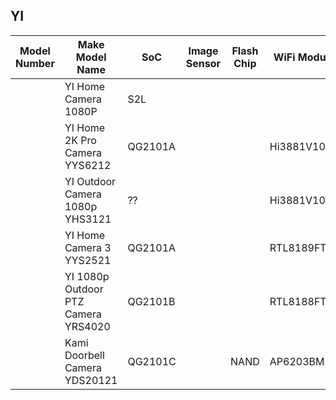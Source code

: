 YI
---

| Model Number | Make        Model Name              | SoC     | Image Sensor | Flash Chip | WiFi Module | FCC ID         | Link |
|--------------|-------------------------------------|---------|--------------|------------|-------------|----------------|------|
|              | YI Home Camera 1080P                | S2L     |              |            |             | 2AFIB-YHS2116  |      |
|              | YI Home 2K Pro Camera YYS6212       | QG2101A |              |            | Hi3881V100  | 2AFIB-YYS62121 |      | 
|              | YI Outdoor Camera 1080p YHS3121     | ??      |              |            | Hi3881V1006 | 2AFIB-YHS3121  |      | 
|              | YI Home Camera 3 YYS2521            | QG2101A |              |            | RTL8189FTV  | 2AFIB-YYS2521  |      | 
|              | YI 1080p Outdoor PTZ Camera YRS4020 | QG2101B |              |            | RTL8188FTV  | 2AFIB-YRS4020  |      | 
|              | Kami Doorbell Camera YDS20121       | QG2101C |              | NAND       | AP6203BM    | 2AFIB-YDS20121 |      | 
